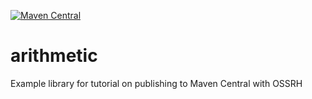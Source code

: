 [![Maven Central](https://maven-badges.herokuapp.com/maven-central/com.github.Sadhana-Kadam/arithmetic/badge.svg)](https://maven-badges.herokuapp.com/maven-central/com.github.Sadhana-Kadam/arithmetic)

# arithmetic
Example library for tutorial on publishing to Maven Central with OSSRH
